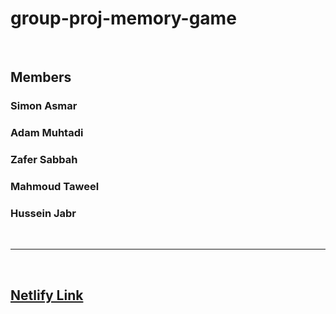 # group-proj-memory-game

<br>

<h2>Members</h2>
<h3>Simon Asmar</h3>
<h3>Adam Muhtadi</h3>
<h3>Zafer Sabbah</h3>
<h3>Mahmoud Taweel</h3>
<h3>Hussein Jabr</h3>

<br><hr><br>

<h2><a href="https://imaginative-beijinho-b8fe58.netlify.app">Netlify Link</a></h2>
